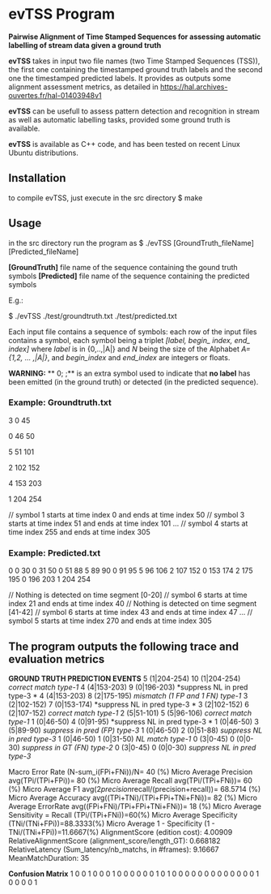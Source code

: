 
# evTSS Program 

**Pairwise Alignment of Time Stamped Sequences for assessing automatic labelling of stream data given a ground truth**

**evTSS** takes in input two file names (two Time Stamped Sequences (TSS)), the first one containing the timestamped ground truth labels and the second one the timestamped predicted labels. It provides as outputs some alignment assessment metrics, as detailed in <https://hal.archives-ouvertes.fr/hal-01403948v1>

**evTSS** can be usefull to assess pattern detection and recognition in stream as well as automatic labelling tasks, provided some ground truth is available.

**evTSS** is available as C++ code, and has been tested on recent Linux Ubuntu distributions.

## Installation
to compile evTSS, just execute in the src directory
$ make

## Usage
in the src directory run the program as 
$ ./evTSS [GroundTruth_fileName]  [Predicted_fileName] 

**[GroundTruth]** file name of the sequence containing the gound truth symbols
**[Predicted]**  file name of the sequence containing the predicted symbols



E.g.: 

$ ./evTSS ./test/groundtruth.txt ./test/predicted.txt


Each input file contains a sequence of symbols: each row of the input files contains a symbol, each symbol being a triplet *[label, begin\_ index, end\_ index]* where  *label* is in \{0,..,|A|\} and *N* being the size of the Alphabet *A=\{1,2, ... ,|A|\}*, and *begin_index* and *end_index* are integers or floats.

**WARNING:** ** 0;   ;** is an extra symbol used to indicate that **no label** has been emitted (in the ground truth) or detected (in the predicted sequence). 

### Example: Groundtruth.txt

3 0 45

0 46 50

5 51 101

2 102 152

4 153 203

1 204 254

// symbol 1 starts at time index 0 and ends at time index 50
// symbol 3 starts at time index 51 and ends at time index 101
...
// symbol 4 starts at time index 255 and ends at time index 305

### Example: Predicted.txt

0 0 30
0 31 50
0 51 88
5 89 90
0 91 95
5 96 106
2 107 152
0 153 174
2 175 195
0 196 203
1 204 254

// Nothing is detected on time segment [0-20]
// symbol 6 starts at time index 21 and ends at time index 40
// Nothing is detected on time segment [41-42] 
// symbol 6 starts at time index 43 and ends at time index 47
...
// symbol 5 starts at time index 270 and ends at time index 305

## The program outputs the following trace and evaluation metrics 
**GROUND TRUTH	PREDICTION		EVENTS**
5 (1|204-254)			10 (1|204-254)	*correct match type-1*
4 (4|153-203)			9 (0|196-203)	 	*suppress NL in pred type-3 *
4 (4|153-203)			8 (2|175-195)	 	*mismatch (1 FP and 1 FN) type-1*
3 (2|102-152)			7 (0|153-174)	 	*suppress NL in pred type-3 *
3 (2|102-152)			6 (2|107-152)		*correct match type-1*
2 (5|51-101)			5 (5|96-106)	 	*correct match type-1*
1 (0|46-50)			4 (0|91-95)	 	*suppress NL in pred type-3 *
1 (0|46-50)			3 (5|89-90)	 	*suppress in pred (FP) type-3*
1 (0|46-50)			2 (0|51-88)	 	*suppress NL in pred type-3* 
1 (0|46-50)			1 (0|31-50)	 	*NL match type-1*
0 (3|0-45)			0 (0|0-30)	 	*suppress in GT (FN) type-2*
0 (3|0-45)			0 (0|0-30)	 	*suppress NL in pred type-3* 

Macro Error Rate (N-sum_i(FPi+FNi))/N= 40 (%)
Micro Average Precision avg(TPi/(TPi+FPi))= 80 (%)
Micro Average Recall avg(TPi/(TPi+FNi))= 60 (%)
Micro Average F1 avg(2*precision*recall/(precision+recall))= 68.5714 (%)
Micro Average Accuracy avg((TPi+TNi)/(TPi+FPi+TNi+FNi))= 82 (%)
Micro Average ErrorRate avg((FPi+FNi)/TPi+FPi+TNi+FNi))= 18 (%)
Micro Average Sensitivity = Recall (TPi/(TPi+FNi))=60(%)
Micro Average Specificity (TNi/(TNi+FPi))=88.3333(%)
Micro Average 1 - Specificity (1 - TNi/(TNi+FPi))=11.6667(%)
AlignmentScore (edition cost): 4.00909
RelativeAlignmentScore (alignment_score/length_GT): 0.668182
RelativeLatency (Sum_latency/nb_matchs, in #frames): 9.16667
MeanMatchDuration: 35



**Confusion Matrix**
1 0 0 1 0 0 
0 1 0 0 0 0 
0 0 1 0 1 0 
0 0 0 0 0 0 
0 0 0 0 0 0 
1 0 0 0 0 1 






